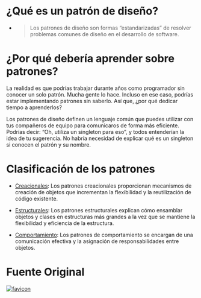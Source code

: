 # ¿Qué es un patrón de diseño?
- > Los patrones de diseño son formas “estandarizadas” de resolver problemas comunes de diseño en el desarrollo de software.

# ¿Por qué debería aprender sobre patrones?

La realidad es que podrías trabajar durante años como programador sin conocer un solo patrón. Mucha gente lo hace. Incluso en ese caso, podrías estar implementando patrones sin saberlo. Así que, ¿por qué dedicar tiempo a aprenderlos?

Los patrones de diseño definen un lenguaje común que puedes utilizar con tus compañeros de equipo para comunicaros de forma más eficiente. Podrías decir: “Oh, utiliza un singleton para eso”, y todos entenderían la idea de tu sugerencia. No habría necesidad de explicar qué es un singleton si conocen el patrón y su nombre.

# Clasificación de los patrones
- [Creacionales](https://github.com/Zamudiio/Patrones-De-Diseno/tree/main/content/creacionales): Los patrones creacionales proporcionan mecanismos de creación de objetos que incrementan la flexibilidad y la reutilización de código existente.

- [Estructurales](https://github.com/Zamudiio/Patrones-De-Diseno/tree/main/content/estructurales): Los patrones estructurales explican cómo ensamblar objetos y clases en estructuras más grandes a la vez que se mantiene la flexibilidad y eficiencia de la estructura.

- [Comportamiento](https://github.com/Zamudiio/Patrones-De-Diseno/tree/main/content/comportamiento): Los patrones de comportamiento se encargan de una comunicación efectiva y la asignación de responsabilidades entre objetos.

# Fuente Original

[![favicon](https://refactoring.guru/favicon.png)](https://refactoring.guru/es/)